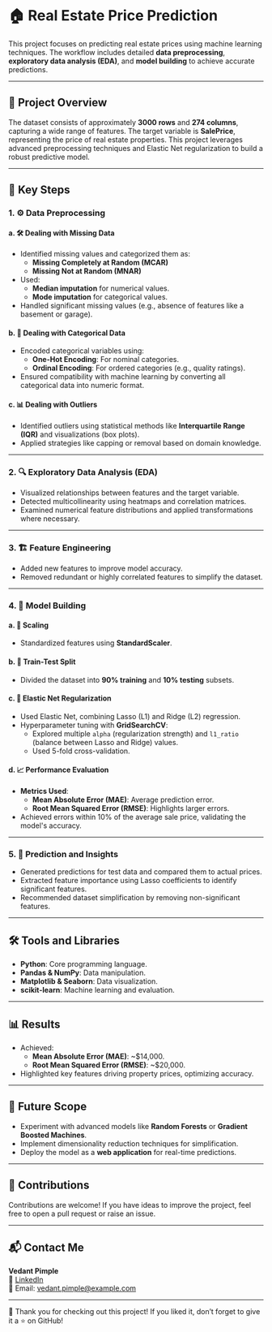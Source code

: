 # 🏠 Real Estate Price Prediction

This project focuses on predicting real estate prices using machine learning techniques. The workflow includes detailed **data preprocessing**, **exploratory data analysis (EDA)**, and **model building** to achieve accurate predictions.

---

## 🌟 Project Overview

The dataset consists of approximately **3000 rows** and **274 columns**, capturing a wide range of features. The target variable is **SalePrice**, representing the price of real estate properties. This project leverages advanced preprocessing techniques and Elastic Net regularization to build a robust predictive model.

---

## 🔑 Key Steps

### 1. ⚙️ Data Preprocessing

#### a. 🛠️ **Dealing with Missing Data**
- Identified missing values and categorized them as:
  - **Missing Completely at Random (MCAR)**
  - **Missing Not at Random (MNAR)**
- Used:
  - **Median imputation** for numerical values.
  - **Mode imputation** for categorical values.
- Handled significant missing values (e.g., absence of features like a basement or garage).

#### b. 🎨 **Dealing with Categorical Data**
- Encoded categorical variables using:
  - **One-Hot Encoding**: For nominal categories.
  - **Ordinal Encoding**: For ordered categories (e.g., quality ratings).
- Ensured compatibility with machine learning by converting all categorical data into numeric format.

#### c. 📊 **Dealing with Outliers**
- Identified outliers using statistical methods like **Interquartile Range (IQR)** and visualizations (box plots).
- Applied strategies like capping or removal based on domain knowledge.

---

### 2. 🔍 Exploratory Data Analysis (EDA)
- Visualized relationships between features and the target variable.
- Detected multicollinearity using heatmaps and correlation matrices.
- Examined numerical feature distributions and applied transformations where necessary.

---

### 3. 🏗️ Feature Engineering
- Added new features to improve model accuracy.
- Removed redundant or highly correlated features to simplify the dataset.

---

### 4. 🤖 Model Building

#### a. 📏 **Scaling**
- Standardized features using **StandardScaler**.

#### b. 🔄 **Train-Test Split**
- Divided the dataset into **90% training** and **10% testing** subsets.

#### c. 🧮 **Elastic Net Regularization**
- Used Elastic Net, combining Lasso (L1) and Ridge (L2) regression.
- Hyperparameter tuning with **GridSearchCV**:
  - Explored multiple `alpha` (regularization strength) and `l1_ratio` (balance between Lasso and Ridge) values.
  - Used 5-fold cross-validation.

#### d. 📈 **Performance Evaluation**
- **Metrics Used**:
  - **Mean Absolute Error (MAE)**: Average prediction error.
  - **Root Mean Squared Error (RMSE)**: Highlights larger errors.
- Achieved errors within 10% of the average sale price, validating the model's accuracy.

---

### 5. 🎯 Prediction and Insights
- Generated predictions for test data and compared them to actual prices.
- Extracted feature importance using Lasso coefficients to identify significant features.
- Recommended dataset simplification by removing non-significant features.

---

## 🛠️ Tools and Libraries
- **Python**: Core programming language.
- **Pandas & NumPy**: Data manipulation.
- **Matplotlib & Seaborn**: Data visualization.
- **scikit-learn**: Machine learning and evaluation.

---

## 📊 Results
- Achieved:
  - **Mean Absolute Error (MAE)**: ~$14,000.
  - **Root Mean Squared Error (RMSE)**: ~$20,000.
- Highlighted key features driving property prices, optimizing accuracy.

---

## 🚀 Future Scope
- Experiment with advanced models like **Random Forests** or **Gradient Boosted Machines**.
- Implement dimensionality reduction techniques for simplification.
- Deploy the model as a **web application** for real-time predictions.

---

## 🤝 Contributions
Contributions are welcome! If you have ideas to improve the project, feel free to open a pull request or raise an issue.

---

## 📬 Contact Me
**Vedant Pimple**  
💼 [LinkedIn](https://www.linkedin.com/in/your-linkedin-profile)  
📧 Email: vedant.pimple@example.com  

---

🎉 Thank you for checking out this project! If you liked it, don’t forget to give it a ⭐ on GitHub!
